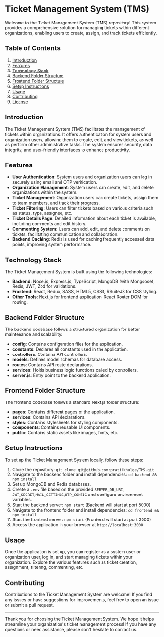 
# Ticket Management System (TMS)

Welcome to the Ticket Management System (TMS) repository! This system provides a comprehensive solution for managing tickets within different organizations, enabling users to create, assign, and track tickets efficiently.

## Table of Contents

1. [Introduction](#introduction)
2. [Features](#features)
3. [Technology Stack](#technology-stack)
4. [Backend Folder Structure](#backend-folder-structure)
5. [Frontend Folder Structure](#frontend-folder-structure)
6. [Setup Instructions](#setup-instructions)
7. [Usage](#usage)
8. [Contributing](#contributing)
9. [License](#license)

## Introduction

The Ticket Management System (TMS) facilitates the management of tickets within organizations. It offers authentication for system users and organization users, allowing them to create, edit, and view tickets, as well as perform other administrative tasks. The system ensures security, data integrity, and user-friendly interfaces to enhance productivity.

## Features

- **User Authentication**: System users and organization users can log in securely using email and OTP verification.
- **Organization Management**: System users can create, edit, and delete organizations within the system.
- **Ticket Management**: Organization users can create tickets, assign them to team members, and track their progress.
- **Ticket Filtering**: Users can filter tickets based on various criteria such as status, type, assignee, etc.
- **Ticket Details Page**: Detailed information about each ticket is available, including comments and edit history.
- **Commenting System**: Users can add, edit, and delete comments on tickets, facilitating communication and collaboration.
- **Backend Caching**: Redis is used for caching frequently accessed data points, improving system performance.

## Technology Stack

The Ticket Management System is built using the following technologies:

- **Backend**: Node.js, Express.js, TypeScript, MongoDB (with Mongoose), Redis, JWT, Zod for validations.
- **Frontend**: React, Redux, SASS, HTML5, CSS3, RSuiteJS for CSS styling.
- **Other Tools**: Next.js for frontend application, React Router DOM for routing.

## Backend Folder Structure

The backend codebase follows a structured organization for better maintenance and scalability:

- **config**: Contains configuration files for the application.
- **constants**: Declares all constants used in the application.
- **controllers**: Contains API controllers.
- **models**: Defines model schemas for database access.
- **routes**: Contains API route declarations.
- **services**: Holds business logic functions called by controllers.
- **server.js**: Entry point to the backend application.

## Frontend Folder Structure

The frontend codebase follows a standard Next.js folder structure:

- **pages**: Contains different pages of the application.
- **services**: Contains API declarations.
- **styles**: Contains stylesheets for styling components.
- **components**: Contains reusable UI components.
- **public**: Contains static assets like images, fonts, etc.

## Setup Instructions

To set up the Ticket Management System locally, follow these steps:

1. Clone the repository: `git clone git@github.com:pratikkhulge/TMS.git`
2. Navigate to the backend folder and install dependencies: `cd backend && npm install`
3. Set up MongoDB and Redis databases.
4. Create a `.env` file based on the provided `SERVER_DB_URI`,` JWT_SECRET`,`MAIL_SETTINGS`,`OTP_CONFIG` and configure environment variables.
5. Start the backend server: `npm start` (Backend will start at port 5000)
6. Navigate to the frontend folder and install dependencies: `cd frontend && npm install`
7. Start the frontend server: `npm start` (Frontend will start at port 3000)
8. Access the application in your browser at `http://localhost:3000`

## Usage

Once the application is set up, you can register as a system user or organization user, log in, and start managing tickets within your organization. Explore the various features such as ticket creation, assignment, filtering, commenting, etc.

## Contributing

Contributions to the Ticket Management System are welcome! If you find any issues or have suggestions for improvements, feel free to open an issue or submit a pull request.

---

Thank you for choosing the Ticket Management System. We hope it helps streamline your organization's ticket management process! If you have any questions or need assistance, please don't hesitate to contact us.
